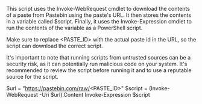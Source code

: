 This script uses the Invoke-WebRequest cmdlet to download the contents of a paste from Pastebin using the paste's URL. 
It then stores the contents in a variable called $script. Finally, it uses the Invoke-Expression cmdlet to run the contents of the variable as a PowerShell script.

Make sure to replace <PASTE_ID> with the actual paste id in the URL, so the script can download the correct script.

It's important to note that running scripts from untrusted sources can be a security risk, 
as it can potentially run malicious code on your system. It's recommended to review the script before running it and to use a reputable source for the script.


$url = "https://pastebin.com/raw/<PASTE_ID>"
$script = (Invoke-WebRequest -Uri $url).Content
Invoke-Expression $script